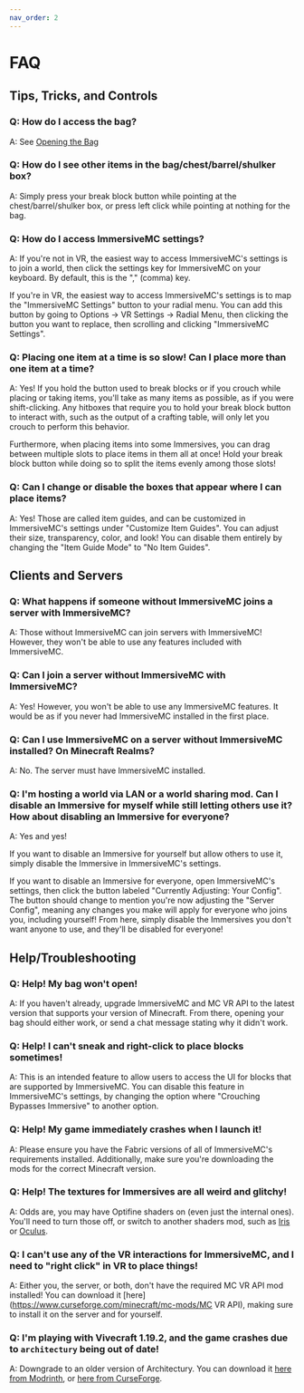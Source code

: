 ```yaml
---
nav_order: 2
---
```


# FAQ

## Tips, Tricks, and Controls

### Q: How do I access the bag?

A: See [Opening the Bag](/vr/bag#opening-the-bag)

### Q: How do I see other items in the bag/chest/barrel/shulker box?

A: Simply press your break block button while pointing at the chest/barrel/shulker box, or press left click while pointing at nothing for the bag.

### Q: How do I access ImmersiveMC settings?

A: If you're not in VR, the easiest way to access ImmersiveMC's settings is to join a world, then click the settings key for ImmersiveMC on your keyboard. By default, this is the "," (comma) key.

If you're in VR, the easiest way to access ImmersiveMC's settings is to map the "ImmersiveMC Settings" button to your radial menu. You can add this button by going to Options -> VR Settings -> Radial Menu, then clicking the button you want to replace, then scrolling and clicking "ImmersiveMC Settings".  

### Q: Placing one item at a time is so slow! Can I place more than one item at a time?

A: Yes! If you hold the button used to break blocks or if you crouch while placing or taking items, you'll take as many items as possible, as if you were shift-clicking. Any hitboxes that require you to hold your break block button to interact with, such as the output of a crafting table, will only let you crouch to perform this behavior.

Furthermore, when placing items into some Immersives, you can drag between multiple slots to place items in them all at once! Hold your break block button while doing so to split the items evenly among those slots!

### Q: Can I change or disable the boxes that appear where I can place items?

A: Yes! Those are called item guides, and can be customized in ImmersiveMC's settings under "Customize Item Guides". You can adjust their size, transparency, color, and look! You can disable them entirely by changing the "Item Guide Mode" to "No Item Guides".

## Clients and Servers

### Q: What happens if someone without ImmersiveMC joins a server with ImmersiveMC?

A: Those without ImmersiveMC can join servers with ImmersiveMC! However, they won't be able to use any features included with ImmersiveMC.

### Q: Can I join a server without ImmersiveMC with ImmersiveMC?

A: Yes! However, you won't be able to use any ImmersiveMC features. It would be as if you never had ImmersiveMC installed in the first place.

### Q: Can I use ImmersiveMC on a server without ImmersiveMC installed? On Minecraft Realms?

A: No. The server must have ImmersiveMC installed.

### Q: I'm hosting a world via LAN or a world sharing mod. Can I disable an Immersive for myself while still letting others use it? How about disabling an Immersive for everyone?

A: Yes and yes!

If you want to disable an Immersive for yourself but allow others to use it, simply disable the Immersive in ImmersiveMC's settings.

If you want to disable an Immersive for everyone, open ImmersiveMC's settings, then click the button labeled "Currently Adjusting: Your Config". The button should change to mention you're now adjusting the "Server Config", meaning any changes you make will apply for everyone who joins you, including yourself! From here, simply disable the Immersives you don't want anyone to use, and they'll be disabled for everyone!

## Help/Troubleshooting

### Q: Help! My bag won't open!

A: If you haven't already, upgrade ImmersiveMC and MC VR API to the latest version that supports your version of Minecraft. From there, opening your bag should either work, or send a chat message stating why it didn't work.

### Q: Help! I can't sneak and right-click to place blocks sometimes!

A: This is an intended feature to allow users to access the UI for blocks that are supported by ImmersiveMC. You can disable this feature in ImmersiveMC's settings, by changing the option where "Crouching Bypasses Immersive" to another option.

### Q: Help! My game immediately crashes when I launch it!

A: Please ensure you have the Fabric versions of all of ImmersiveMC's requirements installed. Additionally, make sure you're downloading the mods for the correct Minecraft version.

### Q: Help! The textures for Immersives are all weird and glitchy!

A: Odds are, you may have Optifine shaders on (even just the internal ones). You'll need to turn those off, or switch to another shaders mod, such as [Iris](https://modrinth.com/mod/iris) or [Oculus](https://modrinth.com/mod/oculus).

### Q: I can't use any of the VR interactions for ImmersiveMC, and I need to "right click" in VR to place things!

A: Either you, the server, or both, don't have the required MC VR API mod installed! You can download it [here](https://www.curseforge.com/minecraft/mc-mods/MC VR API), making sure to install it on the server and for yourself.

### Q: I'm playing with Vivecraft 1.19.2, and the game crashes due to `architectury` being out of date!

A: Downgrade to an older version of Architectury. You can download it [here from Modrinth](https://modrinth.com/mod/architectury-api/version/6.2.46+forge), or [here from CurseForge](https://www.curseforge.com/minecraft/mc-mods/architectury-api/files/3984018).
